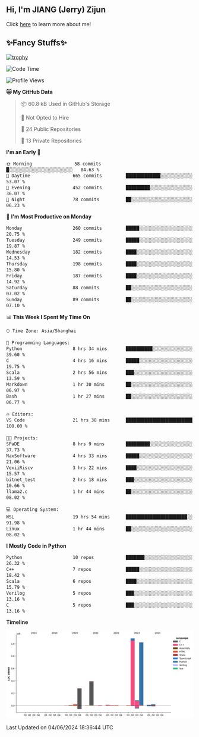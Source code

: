 ## Hi, I'm JIANG (Jerry) Zijun

Click [here](https://jzjerry.github.io/about/) to learn more about me!

## ✨Fancy Stuffs✨
[![trophy](https://github-profile-trophy.vercel.app/?username=jzjerry&theme=onedark)](https://github.com/ryo-ma/github-profile-trophy)
<!--START_SECTION:waka-->
![Code Time](http://img.shields.io/badge/Code%20Time-511%20hrs%2023%20mins-blue)

![Profile Views](http://img.shields.io/badge/Profile%20Views-0-blue)

**🐱 My GitHub Data** 

> 📦 60.8 kB Used in GitHub's Storage 
 > 
> 🚫 Not Opted to Hire
 > 
> 📜 24 Public Repositories 
 > 
> 🔑 13 Private Repositories 
 > 
**I'm an Early 🐤** 

```text
🌞 Morning                58 commits          █░░░░░░░░░░░░░░░░░░░░░░░░   04.63 % 
🌆 Daytime                665 commits         █████████████░░░░░░░░░░░░   53.07 % 
🌃 Evening                452 commits         █████████░░░░░░░░░░░░░░░░   36.07 % 
🌙 Night                  78 commits          ██░░░░░░░░░░░░░░░░░░░░░░░   06.23 % 
```
📅 **I'm Most Productive on Monday** 

```text
Monday                   260 commits         █████░░░░░░░░░░░░░░░░░░░░   20.75 % 
Tuesday                  249 commits         █████░░░░░░░░░░░░░░░░░░░░   19.87 % 
Wednesday                182 commits         ████░░░░░░░░░░░░░░░░░░░░░   14.53 % 
Thursday                 198 commits         ████░░░░░░░░░░░░░░░░░░░░░   15.80 % 
Friday                   187 commits         ████░░░░░░░░░░░░░░░░░░░░░   14.92 % 
Saturday                 88 commits          ██░░░░░░░░░░░░░░░░░░░░░░░   07.02 % 
Sunday                   89 commits          ██░░░░░░░░░░░░░░░░░░░░░░░   07.10 % 
```


📊 **This Week I Spent My Time On** 

```text
🕑︎ Time Zone: Asia/Shanghai

💬 Programming Languages: 
Python                   8 hrs 34 mins       ██████████░░░░░░░░░░░░░░░   39.60 % 
C                        4 hrs 16 mins       █████░░░░░░░░░░░░░░░░░░░░   19.75 % 
Scala                    2 hrs 56 mins       ███░░░░░░░░░░░░░░░░░░░░░░   13.59 % 
Markdown                 1 hr 30 mins        ██░░░░░░░░░░░░░░░░░░░░░░░   06.97 % 
Bash                     1 hr 27 mins        ██░░░░░░░░░░░░░░░░░░░░░░░   06.77 % 

🔥 Editors: 
VS Code                  21 hrs 38 mins      █████████████████████████   100.00 % 

🐱‍💻 Projects: 
SPaDE                    8 hrs 9 mins        █████████░░░░░░░░░░░░░░░░   37.73 % 
NaxSoftware              4 hrs 33 mins       █████░░░░░░░░░░░░░░░░░░░░   21.06 % 
VexiiRiscv               3 hrs 22 mins       ████░░░░░░░░░░░░░░░░░░░░░   15.57 % 
bitnet_test              2 hrs 18 mins       ███░░░░░░░░░░░░░░░░░░░░░░   10.66 % 
llama2.c                 1 hr 44 mins        ██░░░░░░░░░░░░░░░░░░░░░░░   08.02 % 

💻 Operating System: 
WSL                      19 hrs 54 mins      ███████████████████████░░   91.98 % 
Linux                    1 hr 44 mins        ██░░░░░░░░░░░░░░░░░░░░░░░   08.02 % 
```

**I Mostly Code in Python** 

```text
Python                   10 repos            ███████░░░░░░░░░░░░░░░░░░   26.32 % 
C++                      7 repos             █████░░░░░░░░░░░░░░░░░░░░   18.42 % 
Scala                    6 repos             ████░░░░░░░░░░░░░░░░░░░░░   15.79 % 
Verilog                  5 repos             ███░░░░░░░░░░░░░░░░░░░░░░   13.16 % 
C                        5 repos             ███░░░░░░░░░░░░░░░░░░░░░░   13.16 % 
```



**Timeline**

![Lines of Code chart](https://raw.githubusercontent.com/Jzjerry/Jzjerry/main/assets/bar_graph.png)


 Last Updated on 04/06/2024 18:36:44 UTC
<!--END_SECTION:waka-->
